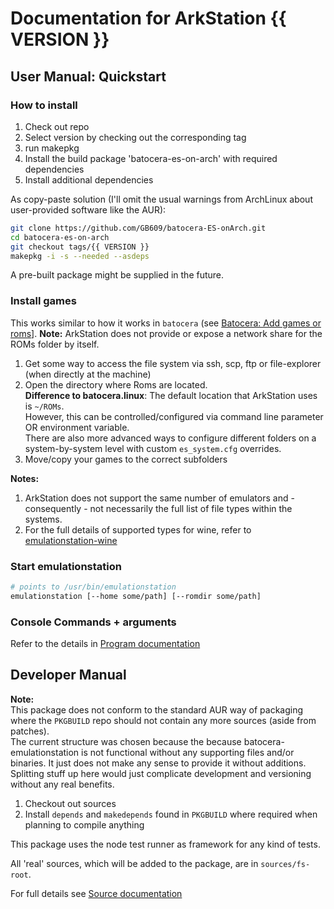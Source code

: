 ---
---

# Documentation for ArkStation {{ VERSION }}

## User Manual: Quickstart

### How to install

1. Check out repo
2. Select version by checking out the corresponding tag
3. run makepkg
4. Install the build package 'batocera-es-on-arch' with required dependencies
5. Install additional dependencies

As copy-paste solution (I'll omit the usual warnings from ArchLinux about user-provided software like the AUR):

```sh
git clone https://github.com/GB609/batocera-ES-onArch.git
cd batocera-es-on-arch
git checkout tags/{{ VERSION }}
makepkg -i -s --needed --asdeps
```

A pre-built package might be supplied in the future.

### Install games

This works similar to how it works in `batocera` (see [Batocera: Add games or roms](https://wiki.batocera.org/add_games_bios)].
**Note:** ArkStation does not provide or expose a network share for the ROMs folder by itself.

1. Get some way to access the file system via ssh, scp, ftp or file-explorer (when directly at the machine)
2. Open the directory where Roms are located.  
   **Difference to batocera.linux**: The default location that ArkStation uses is `~/ROMs`.  
   However, this can be controlled/configured via command line parameter OR environment variable.  
   There are also more advanced ways to configure different folders on a system-by-system level with custom `es_system.cfg` overrides.
3. Move/copy your games to the correct subfolders

**Notes:**

1. ArkStation does not support the same number of emulators and - consequently - not necessarily the full list of file types within the systems.
2. For the full details of supported types for wine, refer to [emulationstation-wine](./user/files/emulationstation_wine.md)


### Start emulationstation

```sh
# points to /usr/bin/emulationstation
emulationstation [--home some/path] [--romdir some/path]
```

### Console Commands + arguments

Refer to the details in [Program documentation](./user/index.md)

## Developer Manual

**Note:**  
This package does not conform to the standard AUR way of packaging where the `PKGBUILD` repo should not contain any more sources (aside from patches).  
The current structure was chosen because the because batocera-emulationstation is not functional without any supporting files and/or binaries. It just does not make any sense to provide it without additions. Splitting stuff up here would just complicate development and versioning without any real benefits.

1. Checkout out sources
2. Install `depends` and `makedepends` found in `PKGBUILD` where required when planning to compile anything

This package uses the node test runner as framework for any kind of tests.

All 'real' sources, which will be added to the package, are in `sources/fs-root`.

For full details see [Source documentation](./dev/index.md)
